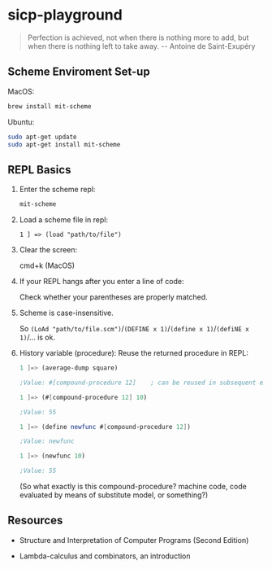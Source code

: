 # sicp-playground

> Perfection is achieved, not when there is nothing more to add, but when there is nothing left to take away. -- Antoine de Saint-Exupéry

## Scheme Enviroment Set-up

MacOS:

```bash
brew install mit-scheme
```

Ubuntu:

```bash
sudo apt-get update 
sudo apt-get install mit-scheme
```

## REPL Basics

1. Enter the scheme repl:

    ```bash
    mit-scheme
    ```

2. Load a scheme file in repl:

    ```
    1 ] => (load "path/to/file")
    ```

3. Clear the screen: 

    cmd+k (MacOS)

<!-- 4. You don't have to RESTART if enter an illegal statement in REPL.  
    
    You can keep going despite the error. -->

4. If your REPL hangs after you enter a line of code: 
    
    Check whether your parentheses are properly matched.

5. Scheme is case-insensitive.

    So `(LoAd "path/to/file.scm")`/`(DEFINE x 1)`/`(define x 1)`/`(defiNE x 1)`/... is ok.

6. History variable (procedure): Reuse the returned procedure in REPL:

    ```scheme
    1 ]=> (average-dump square)

    ;Value: #[compound-procedure 12]    ; can be reused in subsequent expressions, like history variable `$1` in gdb

    1 ]=> (#[compound-procedure 12] 10)

    ;Value: 55

    1 ]=> (define newfunc #[compound-procedure 12])     

    ;Value: newfunc

    1 ]=> (newfunc 10)

    ;Value: 55
    ```

    (So what exactly is this compound-procedure? machine code, code evaluated by means of substitute model, or something?)


## Resources 

- Structure and Interpretation of Computer Programs (Second Edition)

- Lambda-calculus and combinators, an introduction



